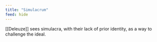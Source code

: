 ```yaml
---
title: "Simulacrum"
feed: hide
---
```


[[Deleuze]] sees simulacra, with their lack of prior identity, as a way to challenge the ideal. 